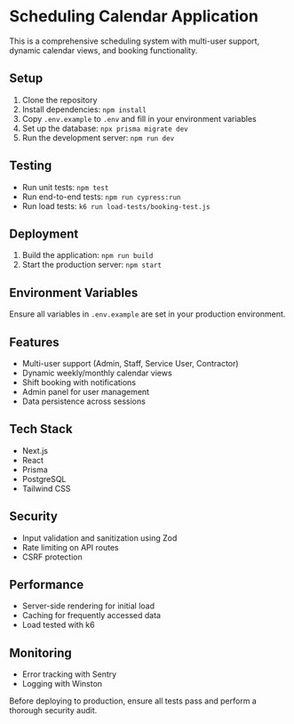 # Scheduling Calendar Application

This is a comprehensive scheduling system with multi-user support, dynamic calendar views, and booking functionality.

## Setup

1. Clone the repository
2. Install dependencies: `npm install`
3. Copy `.env.example` to `.env` and fill in your environment variables
4. Set up the database: `npx prisma migrate dev`
5. Run the development server: `npm run dev`

## Testing

- Run unit tests: `npm test`
- Run end-to-end tests: `npm run cypress:run`
- Run load tests: `k6 run load-tests/booking-test.js`

## Deployment

1. Build the application: `npm run build`
2. Start the production server: `npm start`

## Environment Variables

Ensure all variables in `.env.example` are set in your production environment.

## Features

- Multi-user support (Admin, Staff, Service User, Contractor)
- Dynamic weekly/monthly calendar views
- Shift booking with notifications
- Admin panel for user management
- Data persistence across sessions

## Tech Stack

- Next.js
- React
- Prisma
- PostgreSQL
- Tailwind CSS

## Security

- Input validation and sanitization using Zod
- Rate limiting on API routes
- CSRF protection

## Performance

- Server-side rendering for initial load
- Caching for frequently accessed data
- Load tested with k6

## Monitoring

- Error tracking with Sentry
- Logging with Winston

Before deploying to production, ensure all tests pass and perform a thorough security audit.

